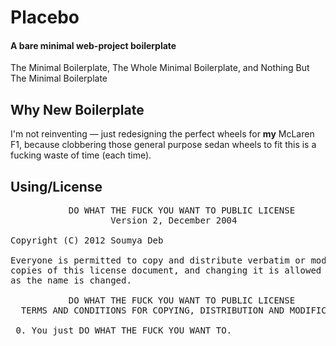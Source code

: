 # Placebo
#### A bare minimal web-project boilerplate
The Minimal Boilerplate, The Whole Minimal Boilerplate, and Nothing But The Minimal Boilerplate

## Why New Boilerplate
I'm not reinventing &mdash; just redesigning the perfect wheels for **my** McLaren F1, because clobbering those general purpose sedan wheels to fit this is a fucking waste of time (each time).

## Using/License
<pre>
           DO WHAT THE FUCK YOU WANT TO PUBLIC LICENSE
                   Version 2, December 2004

Copyright (C) 2012 Soumya Deb <debloper@gmail.com>

Everyone is permitted to copy and distribute verbatim or modified
copies of this license document, and changing it is allowed as long
as the name is changed.

           DO WHAT THE FUCK YOU WANT TO PUBLIC LICENSE
  TERMS AND CONDITIONS FOR COPYING, DISTRIBUTION AND MODIFICATION

 0. You just DO WHAT THE FUCK YOU WANT TO.
</pre>
